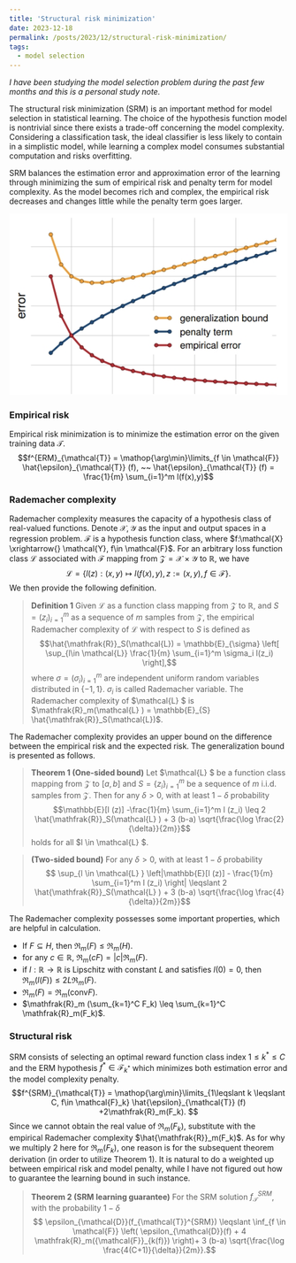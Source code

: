 ```yaml
---
title: 'Structural risk minimization'
date: 2023-12-18
permalink: /posts/2023/12/structural-risk-minimization/
tags:
  - model selection
---
```


*I have been studying the model selection problem during the past few months and this is a personal study note.* 

The structural risk minimization (SRM) is an important method for model selection in statistical learning. The choice of the hypothesis function model is nontrivial since there exists a trade-off concerning the model complexity. Considering a classification task, the ideal classifier is less likely to contain in a simplistic model, while learning a complex model consumes substantial computation and risks overfitting. 

SRM balances the estimation error and approximation error of the learning through minimizing the sum of empirical risk and penalty term for model complexity. As the model becomes rich and complex, the empirical risk decreases and changes little while the penalty term goes larger.

![srm-err](/images/srm-1.png "pic 1")

### Empirical risk
Empirical risk minimization is to minimize the estimation error on the given training data $\mathcal{T}$.
$$f^{ERM}_{\mathcal{T}} = \mathop{\arg\min}\limits_{f \in \mathcal{F}} \hat{\epsilon}_{\mathcal{T}} (f), ~~ \hat{\epsilon}_{\mathcal{T}} (f) =  \frac{1}{m} \sum_{i=1}^m l(f(x),y)$$

### Rademacher complexity
Rademacher complexity  measures the capacity of a hypothesis class of real-valued functions. Denote $\mathcal{X}, \mathcal{Y}$ as the input and output spaces in a regression problem. $\mathcal{F}$ is a hypothesis function class, where $f:\mathcal{X} \xrightarrow{} \mathcal{Y}, f\in \mathcal{F}$. For an arbitrary loss function class $\mathcal{L}$ associated with $\mathcal{F}$ mapping from $\mathcal{Z} = \mathcal{X} \times \mathcal{Y}$ to $\mathbb{R}$, we have
$$
\mathcal{L}=\{l(z): (x,y) \mapsto l(f(x),y), z:=(x,y), f\in \mathcal{F}\}.
$$
We then provide the following definition.

>**Definition 1** Given $\mathcal{L}$ as a function class mapping from $\mathcal{Z}$ to $\mathbb{R}$, and $S=(z_i)_{i=1}^m$ as a sequence of $m$ samples from $\mathcal{Z}$, the empirical Rademacher complexity of $\mathcal{L}$ with respect to $S$ is defined as 
>$$\hat{\mathfrak{R}}_S(\mathcal{L}) = \mathbb{E}_{\sigma} \left[ \sup_{l\in \mathcal{L}} \frac{1}{m} \sum_{i=1}^m \sigma_i l(z_i) \right],$$
>where $\sigma = (\sigma_i)_{i=1}^m$ are independent uniform random variables distributed in $\{-1,1\}$. $\sigma_i$ is called Rademacher variable. The Rademacher complexity of $\mathcal{L} $ is
$\mathfrak{R}_m(\mathcal{L} ) = \mathbb{E}_{S} \hat{\mathfrak{R}}_S(\mathcal{L})$.


The Rademacher complexity provides an upper bound on the difference between the empirical risk and the expected risk. The generalization bound is presented as follows.

> **Theorem 1 (One-sided bound)** Let $\mathcal{L} $ be a function class mapping from $\mathcal{Z}$ to $[a,b]$ and $S=\{z_i\}_{i=1}^m$ be a sequence of $m$ i.i.d. samples from $\mathcal{Z}$. Then for any $\delta>0$, with at least $1-\delta$ probability
>$$\mathbb{E}[l (z)] -\frac{1}{m} \sum_{i=1}^m l (z_i) \leq  2 \hat{\mathfrak{R}}_S(\mathcal{L} ) + 3 (b-a) \sqrt{\frac{\log \frac{2}{\delta}}{2m}}$$
>holds for all $l \in \mathcal{L} $.

> **(Two-sided bound)** For any $\delta>0$, with at least $1-\delta$ probability
> $$ \sup_{l \in \mathcal{L} } \left|\mathbb{E}[l (z)] - \frac{1}{m} \sum_{i=1}^m l (z_i) \right| \leqslant 2 \hat{\mathfrak{R}}_S(\mathcal{L} ) + 3 (b-a) \sqrt{\frac{\log \frac{4}{\delta}}{2m}}$$

The Rademacher complexity possesses some important properties, which are helpful in calculation.  
* If $F \subseteq H$, then $\mathfrak{R}_m(F) \leq \mathfrak{R}_m(H)$.
* for any $c\in \mathbb{R}$, $\mathfrak{R}_m(cF)=|c|\mathfrak{R}_m(F)$.
* if $l:\mathbb{R} \rightarrow \mathbb{R}$ is Lipschitz with constant $L$ and satisfies $l(0)=0$, then $\mathfrak{R}_m(l(F)) \leq 2L\mathfrak{R}_m(F)$.
* $\mathfrak{R}_m(F) = \mathfrak{R}_m(\mathrm{conv}F)$.
* $\mathfrak{R}_m (\sum_{k=1}^C F_k) \leq \sum_{k=1}^C \mathfrak{R}_m(F_k)$.

### Structural risk
SRM consists of selecting an optimal reward function class index $1 \leq k^* \leq C$ and the ERM hypothesis $f^* \in \mathcal{F}_{k^*}$ which minimizes both estimation error and the model complexity penalty.
$$f^{SRM}_{\mathcal{T}} = \mathop{\arg\min}\limits_{1\leqslant k \leqslant C, f\in \mathcal{F}_k} \hat{\epsilon}_{\mathcal{T}} (f) +2\mathfrak{R}_m(F_k). $$
Since we cannot obtain the real value of $\mathfrak{R}_m(F_k)$, substitute with the empirical Rademacher complexity $\hat{\mathfrak{R}}_m(F_k)$. As for why we multiply $2$ here for $\mathfrak{R}_m(F_k)$, one reason is for the subsequent theorem derivation (in order to utilize Theorem 1). It is natural to do a weighted up between empirical risk and model penalty, while I have not figured out how to guarantee the learning bound in such instance.
> **Theorem 2 (SRM learning guarantee)** For the SRM solution $f^{SRM}_{\mathcal{T}}$, with the probability $1-\delta$
> $$ \epsilon_{\mathcal{D}}(f_{\mathcal{T}}^{SRM}) \leqslant \inf_{f \in \mathcal{F}} \left( \epsilon_{\mathcal{D}}(f) + 4 \mathfrak{R}_m({\mathcal{F}}_{k(f)}) \right)+ 3 (b-a) \sqrt{\frac{\log \frac{4(C+1)}{\delta}}{2m}}.$$
